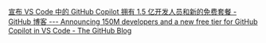 [宣布 VS Code 中的 GitHub Copilot 拥有 1.5 亿开发人员和新的免费套餐 - GitHub 博客 --- Announcing 150M developers and a new free tier for GitHub Copilot in VS Code - The GitHub Blog](https://github.blog/news-insights/product-news/github-copilot-in-vscode-free/)
